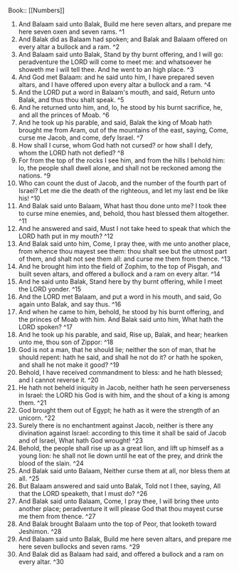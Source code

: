  Book:: [[Numbers]]
 1. And Balaam said unto Balak, Build me here seven altars, and prepare me here seven oxen and seven rams. ^1
 2. And Balak did as Balaam had spoken; and Balak and Balaam offered on every altar a bullock and a ram. ^2
 3. And Balaam said unto Balak, Stand by thy burnt offering, and I will go: peradventure the LORD will come to meet me: and whatsoever he showeth me I will tell thee. And he went to an high place. ^3
 4. And God met Balaam: and he said unto him, I have prepared seven altars, and I have offered upon every altar a bullock and a ram. ^4
 5. And the LORD put a word in Balaam's mouth, and said, Return unto Balak, and thus thou shalt speak. ^5
 6. And he returned unto him, and, lo, he stood by his burnt sacrifice, he, and all the princes of Moab. ^6
 7. And he took up his parable, and said, Balak the king of Moab hath brought me from Aram, out of the mountains of the east, saying, Come, curse me Jacob, and come, defy Israel. ^7
 8. How shall I curse, whom God hath not cursed? or how shall I defy, whom the LORD hath not defied? ^8
 9. For from the top of the rocks I see him, and from the hills I behold him: lo, the people shall dwell alone, and shall not be reckoned among the nations. ^9
 10. Who can count the dust of Jacob, and the number of the fourth part of Israel? Let me die the death of the righteous, and let my last end be like his! ^10
 11. And Balak said unto Balaam, What hast thou done unto me? I took thee to curse mine enemies, and, behold, thou hast blessed them altogether. ^11
 12. And he answered and said, Must I not take heed to speak that which the LORD hath put in my mouth? ^12
 13. And Balak said unto him, Come, I pray thee, with me unto another place, from whence thou mayest see them: thou shalt see but the utmost part of them, and shalt not see them all: and curse me them from thence. ^13
 14. And he brought him into the field of Zophim, to the top of Pisgah, and built seven altars, and offered a bullock and a ram on every altar. ^14
 15. And he said unto Balak, Stand here by thy burnt offering, while I meet the LORD yonder. ^15
 16. And the LORD met Balaam, and put a word in his mouth, and said, Go again unto Balak, and say thus. ^16
 17. And when he came to him, behold, he stood by his burnt offering, and the princes of Moab with him. And Balak said unto him, What hath the LORD spoken? ^17
 18. And he took up his parable, and said, Rise up, Balak, and hear; hearken unto me, thou son of Zippor: ^18
 19. God is not a man, that he should lie; neither the son of man, that he should repent: hath he said, and shall he not do it? or hath he spoken, and shall he not make it good? ^19
 20. Behold, I have received commandment to bless: and he hath blessed; and I cannot reverse it. ^20
 21. He hath not beheld iniquity in Jacob, neither hath he seen perverseness in Israel: the LORD his God is with him, and the shout of a king is among them. ^21
 22. God brought them out of Egypt; he hath as it were the strength of an unicorn. ^22
 23. Surely there is no enchantment against Jacob, neither is there any divination against Israel: according to this time it shall be said of Jacob and of Israel, What hath God wrought! ^23
 24. Behold, the people shall rise up as a great lion, and lift up himself as a young lion: he shall not lie down until he eat of the prey, and drink the blood of the slain. ^24
 25. And Balak said unto Balaam, Neither curse them at all, nor bless them at all. ^25
 26. But Balaam answered and said unto Balak, Told not I thee, saying, All that the LORD speaketh, that I must do? ^26
 27. And Balak said unto Balaam, Come, I pray thee, I will bring thee unto another place; peradventure it will please God that thou mayest curse me them from thence. ^27
 28. And Balak brought Balaam unto the top of Peor, that looketh toward Jeshimon. ^28
 29. And Balaam said unto Balak, Build me here seven altars, and prepare me here seven bullocks and seven rams. ^29
 30. And Balak did as Balaam had said, and offered a bullock and a ram on every altar. ^30
